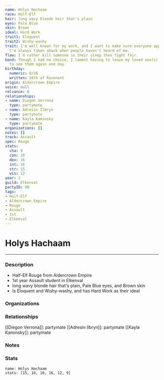 ```yaml
---
name: Holys Hachaam
race: Half-Elf
hair: long wavy blonde hair that's plain
eyes: Pale Blue
skin: Brown
ideal: Hard Work
trait1: Eloquent
trait2: Wishy-washy
trait: I'm well known for my work, and I want to make sure everyone appreciates it.
  I'm always taken aback when people haven't heard of me.
flaw: I'd rather kill someone in their sleep then fight fair.
bond: Though I had no choice, I lament having to leave my loved one(s) behind. I hope
  to see them again one day.
birthday:
  numeric: 8/26
  written: 26th of Ravenent
origin: Aldercrown Empire
voice: null
relvance: 0
relationships:
- name: Diegon Verrona
  type: partymate
- name: Adresin Ilbryn
  type: partymate
- name: Kayla Kaminsky
  type: partymate
organizations: []
notes: []
track: Assault
spec: Rouge
stats:
  cha: 9
  con: 10
  dex: 16
  int: 16
  str: 15
  wis: 12
year: 1
guild: Elkenval
partyID: 90
tags:
- Half-Elf
- Aldercrown Empire
- Rouge
- Assault
- 1st
- Elkenval
---
```

# Holys Hachaam
---
### Description
- Half-Elf Rouge from Aldercrown Empire
- 1st year Assault student in Elkenval
- long wavy blonde hair that's plain, Pale Blue eyes, and Brown skin
- Is Eloquent and Wishy-washy, and has Hard Work as their ideal

### Organizations

### Relationships
[[Diegon Verrona]]: partymate
[[Adresin Ilbryn]]: partymate
[[Kayla Kaminsky]]: partymate

### Notes

### Stats
```statblock
name: Holys Hachaam
stats: [15, 16, 10, 16, 12, 9]
```